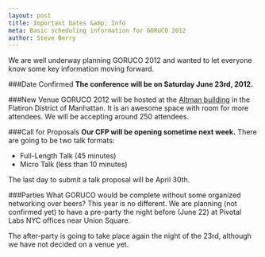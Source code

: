 ```yaml
---
layout: post
title: Important Dates &amp; Info
meta: Basic scheduling information for GORUCO 2012
author: Steve Berry
---
```


We are well underway planning GORUCO 2012 and wanted to let everyone know some key information moving forward.

###Date Confirmed
**The conference will be on Saturday June 23rd, 2012.**

###New Venue
GORUCO 2012 will be hosted at the <a href="/venue">Altman building</a> in the Flatiron District of Manhattan. It is an awesome space with room for more attendees. We will be accepting around 250 attendees.

###Call for Proposals
**Our CFP will be opening sometime next week.** There are going to be two talk formats:

* Full-Length Talk (45 minutes)
* Micro Talk (less than 10 minutes)

The last day to submit a talk proposal will be April 30th.

###Parties
What GORUCO would be complete without some organized networking over beers? This year is no different. We are planning (not confirmed yet) to have a pre-party the night before (June 22) at Pivotal Labs NYC offices near Union Square.

The after-party is going to take place again the night of the 23rd, although we have not decided on a venue yet.